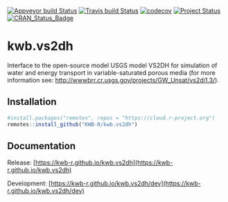 [![Appveyor build Status](https://ci.appveyor.com/api/projects/status/github/KWB-R/kwb.vs2dh?branch=master&svg=true)](https://ci.appveyor.com/project/KWB-R/kwb-vs2dh/branch/master)
[![Travis build Status](https://travis-ci.org/KWB-R/kwb.vs2dh.svg?branch=master)](https://travis-ci.org/KWB-R/kwb.vs2dh)
[![codecov](https://codecov.io/github/KWB-R/kwb.vs2dh/branch/master/graphs/badge.svg)](https://codecov.io/github/KWB-R/kwb.vs2dh)
[![Project Status](https://img.shields.io/badge/lifecycle-experimental-orange.svg)](https://www.tidyverse.org/lifecycle/#experimental)
[![CRAN_Status_Badge](https://www.r-pkg.org/badges/version/kwb.vs2dh)]()

# kwb.vs2dh

Interface to the open-source model USGS model VS2DH for simulation of water and energy transport in variable-saturated porous media (for more information see: http://wwwbrr.cr.usgs.gov/projects/GW_Unsat/vs2di1.3/).

## Installation

```r
#install.packages("remotes", repos = "https://cloud.r-project.org")
remotes::install_github("KWB-R/kwb.vs2dh")
```

## Documentation

Release: [https://kwb-r.github.io/kwb.vs2dh](https://kwb-r.github.io/kwb.vs2dh)

Development: [https://kwb-r.github.io/kwb.vs2dh/dev](https://kwb-r.github.io/kwb.vs2dh/dev)
